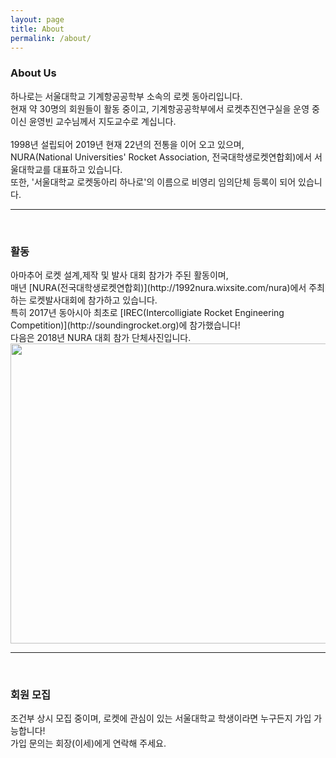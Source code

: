 ```yaml
---
layout: page
title: About
permalink: /about/
---
```

<h3>About Us</h3>
하나로는 서울대학교 기계항공공학부 소속의 로켓 동아리입니다.<br/>
현재 약 30명의 회원들이 활동 중이고, 기계항공공학부에서 로켓추진연구실을 운영 중이신 윤영빈 교수님께서 지도교수로 계십니다.<br/><br/>
1998년 설립되어 2019년 현재 22년의 전통을 이어 오고 있으며, <br/>
NURA(National Universities' Rocket Association, 전국대학생로켓연합회)에서 서울대학교를 대표하고 있습니다.<br/>
또한, '서울대학교 로켓동아리 하나로'의 이름으로 비영리 임의단체 등록이 되어 있습니다.<br/>


* * *
<br/>
<h3>활동</h3>
아마추어 로켓 설계,제작 및 발사 대회 참가가 주된 활동이며, <br/>매년 [NURA(전국대학생로켓연합회)](http://1992nura.wixsite.com/nura)에서 주최하는 로켓발사대회에 참가하고 있습니다.<br/>
특히 2017년 동아시아 최초로 [IREC(Intercolligiate Rocket Engineering Competition)](http://soundingrocket.org)에 참가했습니다!<br/>
다음은 2018년 NURA 대회 참가 단체사진입니다.<br/>
<img src="https://github.com/hsb6350/hanaro.github.io/blob/master/assets/NURA2018.jpg?raw=true" width="720" height="480" />


* * *
<br/>
<h3>회원 모집</h3>
조건부 상시 모집 중이며, 로켓에 관심이 있는 서울대학교 학생이라면 누구든지 가입 가능합니다! <br/>
가입 문의는 회장(이세)에게 연락해 주세요.
